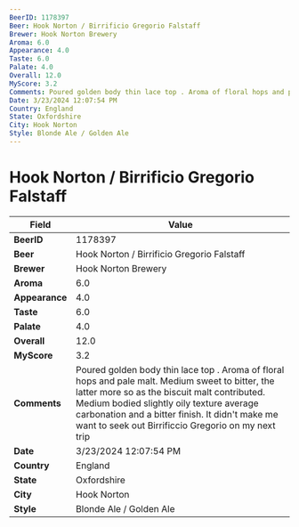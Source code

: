 ```yaml
---
BeerID: 1178397
Beer: Hook Norton / Birrificio Gregorio Falstaff
Brewer: Hook Norton Brewery
Aroma: 6.0
Appearance: 4.0
Taste: 6.0
Palate: 4.0
Overall: 12.0
MyScore: 3.2
Comments: Poured golden body thin lace top . Aroma of floral hops and pale malt. Medium sweet to bitter, the latter more so as the biscuit malt contributed. Medium bodied slightly oily texture average carbonation and a bitter finish. It didn't make me want to seek out Birrificcio Gregorio on my next trip
Date: 3/23/2024 12:07:54 PM
Country: England
State: Oxfordshire
City: Hook Norton
Style: Blonde Ale / Golden Ale
---
```


# Hook Norton / Birrificio Gregorio Falstaff

| Field         | Value |
|---------------|-------|
| **BeerID** | 1178397 |
| **Beer** | Hook Norton / Birrificio Gregorio Falstaff |
| **Brewer** | Hook Norton Brewery |
| **Aroma** | 6.0 |
| **Appearance** | 4.0 |
| **Taste** | 6.0 |
| **Palate** | 4.0 |
| **Overall** | 12.0 |
| **MyScore** | 3.2 |
| **Comments** | Poured golden body thin lace top . Aroma of floral hops and pale malt. Medium sweet to bitter, the latter more so as the biscuit malt contributed. Medium bodied slightly oily texture average carbonation and a bitter finish. It didn't make me want to seek out Birrificcio Gregorio on my next trip  |
| **Date** | 3/23/2024 12:07:54 PM |
| **Country** | England |
| **State** | Oxfordshire |
| **City** | Hook Norton |
| **Style** | Blonde Ale / Golden Ale |
